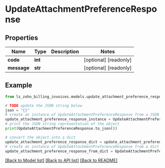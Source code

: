 # UpdateAttachmentPreferenceResponse


## Properties

Name | Type | Description | Notes
------------ | ------------- | ------------- | -------------
**code** | **int** |  | [optional] [readonly] 
**message** | **str** |  | [optional] [readonly] 

## Example

```python
from ls_zoho_billing_invoices.models.update_attachment_preference_response import UpdateAttachmentPreferenceResponse

# TODO update the JSON string below
json = "{}"
# create an instance of UpdateAttachmentPreferenceResponse from a JSON string
update_attachment_preference_response_instance = UpdateAttachmentPreferenceResponse.from_json(json)
# print the JSON string representation of the object
print(UpdateAttachmentPreferenceResponse.to_json())

# convert the object into a dict
update_attachment_preference_response_dict = update_attachment_preference_response_instance.to_dict()
# create an instance of UpdateAttachmentPreferenceResponse from a dict
update_attachment_preference_response_from_dict = UpdateAttachmentPreferenceResponse.from_dict(update_attachment_preference_response_dict)
```
[[Back to Model list]](../README.md#documentation-for-models) [[Back to API list]](../README.md#documentation-for-api-endpoints) [[Back to README]](../README.md)



